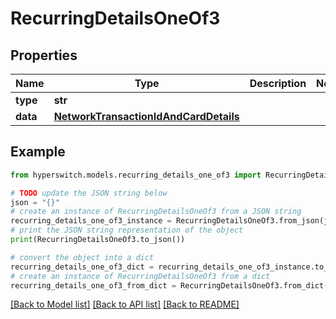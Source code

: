 # RecurringDetailsOneOf3


## Properties

Name | Type | Description | Notes
------------ | ------------- | ------------- | -------------
**type** | **str** |  | 
**data** | [**NetworkTransactionIdAndCardDetails**](NetworkTransactionIdAndCardDetails.md) |  | 

## Example

```python
from hyperswitch.models.recurring_details_one_of3 import RecurringDetailsOneOf3

# TODO update the JSON string below
json = "{}"
# create an instance of RecurringDetailsOneOf3 from a JSON string
recurring_details_one_of3_instance = RecurringDetailsOneOf3.from_json(json)
# print the JSON string representation of the object
print(RecurringDetailsOneOf3.to_json())

# convert the object into a dict
recurring_details_one_of3_dict = recurring_details_one_of3_instance.to_dict()
# create an instance of RecurringDetailsOneOf3 from a dict
recurring_details_one_of3_from_dict = RecurringDetailsOneOf3.from_dict(recurring_details_one_of3_dict)
```
[[Back to Model list]](../README.md#documentation-for-models) [[Back to API list]](../README.md#documentation-for-api-endpoints) [[Back to README]](../README.md)


